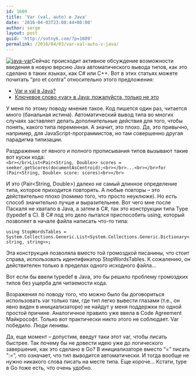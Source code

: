 ```yaml
---
id: 1609
title: 'Var (val, auto) в Java'
date: '2016-04-03T23:08:44+00:00'
author: serge
layout: post
guid: 'http://sotnyk.com/?p=1609'
permalink: /2016/04/03/var-val-auto-v-java/
---
```


[![java-var](http://localhost/wp-content/uploads/2016/04/java-var-300x240.jpg)](http://localhost/wp-content/uploads/2016/04/java-var.jpg)Сейчас происходит активное обсуждение возможности введения в новую версию Java автоматического вывода типов, как это сделано в таких языках, как C# или C++. Вот в этих статьях можете почитать “pro et contra” относительно этого предложения:

- [Var и val в Java?](https://habrahabr.ru/post/280188/)
- [Ключевое слово «var» в Java: пожалуйста, только не это](https://habrahabr.ru/post/280075/)

У меня по этому поводу мнение такое. Код пишется один раз, читается много (банальная истина). Автоматический вывод типа во многих случаях заставляет делать дополнительные действия для того, чтобы понять, какого типа переменная. А значит, это плохо. Да, это привычно, например, для JavaScript-программистов, но там совершенно другая парадигма типизации.

Раздражение от явного и полного прописывания типов вызывают такие вот куски кода:  
`<br></br>List<Pair<String, Double>> scores = seeker.getScores(documentAsCentroid);<br></br>...<br></br>for (Pair<String, Double> score: scores)<br></br>`

И это (Pair&lt;String, Double&gt;) далеко не самый длинное определение типа, которое приходится повторять. А любые повторы – это действительно плохо (помимо того, что просто неуклюже). Но есть способ значительно лучше и выразительнее. Вот чего мне после Паскаля не хватало в Java, а затем в C#, так это конструкции типа Type (typedef в C). В C# под это дело пытался приспособить using, который позволяет в начале файла написать что-то типа:

`using StopWordsTables = System.Collections.Generic.List<System.Collections.Generic.Dictionary<string, string>>;`

Эта конструкция позволяла вместо той громоздкой писанины, что стоит справа, использовать идентификатор StopWordsTables. К сожалению, он действителен только в пределах одного исходного файла…

Вот если бы ввели typedef в Java, это бы решило проблему громоздких типов без ущерба для читаемости кода.

Возражения по поводу того, что можно было бы договориться использовать var только там, где тип легко вывести глазами (т.е., он явно виден в инициализаторе) не найдут у меня поддержки по одной простой причине. Аналогичное правило уже ввела в Code Agreement Майкрософт. Только вот практически никто этого не соблюдает. Var победило. Люди ленивы.

Да, еще момент – допустим, введут таки этот var, чтобы писать быстрее. Так почему бы не довести идею уже до логического завершения, как это сделано в Go? В инициализаторе вместо “=” писать “:=”, что означает, что тип выводится автоматически. И тогда вообще не нужно никакого слова писать на месте типа. Еще короче… Кстати, type в Go тоже есть, что очень удобно.